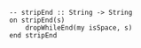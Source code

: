 ```applescript
-- stripEnd :: String -> String
on stripEnd(s)
    dropWhileEnd(my isSpace, s)
end stripEnd
```
